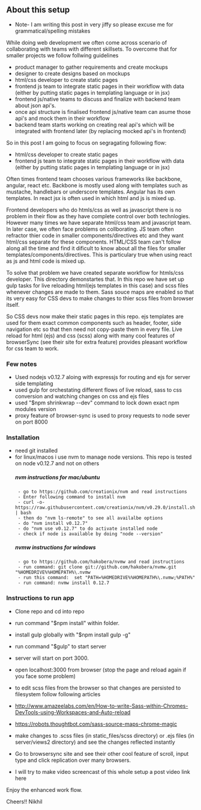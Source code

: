 
##  About this setup
- Note- I am writing this post in very jiffy so please excuse me for grammatical/spelling mistakes

While doing web development we often come across scenario of collaborating with teams with different skillsets. To overcome that for smaller projects we follow follwing guidelines

- product manager to gather requirements and create mockups
- designer to create designs based on mockups
- html/css developer to create static pages
- frontend js team to integrate static pages in their workflow with data (either by putting static pages in templating language or in jsx)
- frontend js/native teams to discuss and finalize with backend team about json api's.
- once api structure is finalised frontend js/native team can asume those api's and mock them in their workflow
- backend team starts working on creating real api's which will be integrated with frontend later (by replacing mocked api's in frontend)

So in this post I am going to focus on segragating following flow:
 - html/css developer to create static pages
- frontend js team to integrate static pages in their workflow with data (either by putting static pages in templating language or in jsx)

Often times frontend team chooses various frameworks like backbone, angular, react etc.
Backbone is mostly used along with templates such as mustache, handlebars or underscore templates.
Angular has its own templates. In react jsx is often used in which html and js is mixed up.

Frontend developers who do htmls/css as well as javascript there is no problem in their flow as they have complete control over both technlogies. However many times we have separate html/css team and javascript team. In later case, we often face problems on collborating. JS team often refractor thier code in smaller components/directives etc and they want html/css separate for these components. HTML/CSS team can't follow along all the time and find it dificult to know about all the files for smaller templates/components/directives. This is particulary true when using react as js and html code is mixed up.

To solve that problem we have created separate workflow for htmls/css developer. This directory demonstartes that.
In this repo we have set up gulp tasks for live reloading html(ejs templates in this case) and scss files whenever changes are made to them. Sass souce maps are enabled so that its very easy for CSS devs to make changes to thier scss files from browser itself.

So CSS devs now make their static pages in this repo. ejs templates are used for them exact common components such as header, footer, side navigation etc so that then need not copy-paste them in every file. Live reload for html (ejs) and css (scss) along with many cool features of browserSync (see their site for extra feature) provides pleasant workflow for css team to work.


###  Few notes
- Used nodejs v0.12.7 aloing with expressjs for routing and ejs for server side templating
- used gulp for orchestating different flows of live reload, sass to css conversion and watching changes on css and ejs files
- used "$npm shrinkwrap --dev" command to lock down exact npm modules version
- proxy feature of browser-sync is used to proxy requests to node sever on port 8000

### Installation
- need git installed
- for linux/macos i use nvm to manage node versions. This repo is tested on node v0.12.7 and not on others
   ##### nvm  instructions for mac/ubuntu
       - go to https://github.com/creationix/nvm and read instructions
       - Enter following command to install nvm
       - curl -o- https://raw.githubusercontent.com/creationix/nvm/v0.29.0/install.sh | bash
       - then do "nvm ls-remote" to see all availalbe options
       - do "nvm install v0.12.7"
       - do "nvm use v0.12.7" to do activate installed node
       - check if node is available by doing "node --version"

   ##### nvmw instructions for windows
       - go to https://github.com/hakobera/nvmw and read instructions
       - run command: git clone git://github.com/hakobera/nvmw.git "%HOMEDRIVE%%HOMEPATH%\.nvmw
       - run this command:  set "PATH=%HOMEDRIVE%%HOMEPATH%\.nvmw;%PATH%"
       - run command: nvmw install 0.12.7


### Instructions to run app
- Clone repo and cd into repo
- run command "$npm install" within folder.
- install gulp globally with "$npm install gulp -g"
- run command "$gulp" to start server
- server will start on port 3000.
- open localhost:3000 from browser (stop the page and reload again if you face some problem)
- to edit scss files from the browser so that changes are persisted to filesystem follow following articles

- http://www.amazeelabs.com/en/How-to-write-Sass-within-Chromes-DevTools-using-Workspaces-and-Auto-reload

- https://robots.thoughtbot.com/sass-source-maps-chrome-magic
- make changes to .scss files (in static_files/scss directory) or .ejs files (in server/views2 directory) and see the changes reflected instantly
- Go to browsersync site and see their other cool feature of scroll, input type and click replication over many browsers.
- I will try to make video screencast of this whole setup a post video link here

Enjoy the enhanced work flow.

Cheers!!
Nikhil
